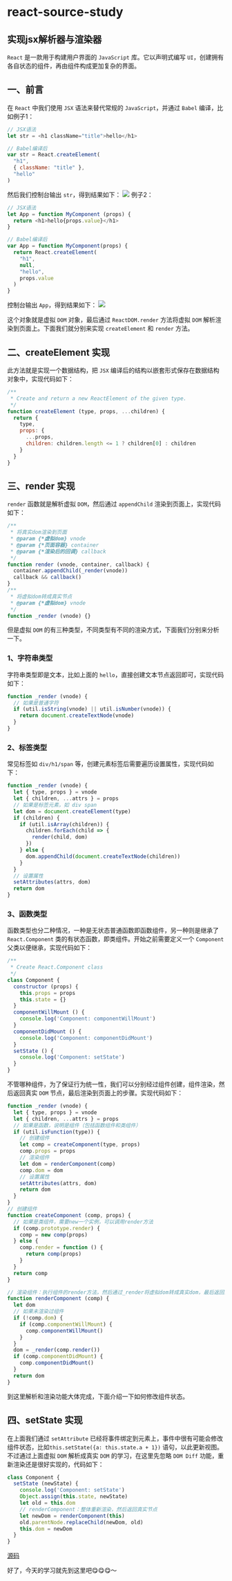 # react-source-study

## 实现jsx解析器与渲染器

`React` 是一款用于构建用户界面的 `JavaScript` 库。它以声明式编写 `UI`，创建拥有各自状态的组件，再由组件构成更加复杂的界面。

## 一、前言
在 `React` 中我们使用 `JSX` 语法来替代常规的  `JavaScript`，并通过 `Babel` 编译，比如例子1：
```javascript
// JSX语法
let str = <h1 className="title">hello</h1>

// Babel编译后
var str = React.createElement(
  "h1",
  { className: "title" },
  "hello"
)
```
然后我们控制台输出 `str`，得到结果如下：
![](https://user-gold-cdn.xitu.io/2018/7/27/164dc02769830bd2?w=24&f=png&s=30515)
例子2：
```javascript
// JSX语法
let App = function MyComponent (props) {
  return <h1>hello{props.value}</h1>
}

// Babel编译后
var App = function MyComponent(props) {
  return React.createElement(
    "h1",
    null,
    "hello",
    props.value
  )
}
```
控制台输出 `App`，得到结果如下：
![](https://user-gold-cdn.xitu.io/2018/7/27/164dc63f58c8a996?w=378&h=50&f=png&s=31369)

这个对象就是虚拟 `DOM` 对象，最后通过 `ReactDOM.render` 方法将虚拟 `DOM` 解析渲染到页面上。下面我们就分别来实现 `createElement` 和 `render` 方法。

## 二、createElement 实现
此方法就是实现一个数据结构，把 `JSX` 编译后的结构以嵌套形式保存在数据结构对象中，实现代码如下：

```javascript
/**
 * Create and return a new ReactElement of the given type.
 */
function createElement (type, props, ...children) {
  return {
    type,
    props: {
      ...props,
      children: children.length <= 1 ? children[0] : children
    }
  }
}
```

## 三、render 实现
`render` 函数就是解析虚拟 `DOM`，然后通过 `appendChild` 渲染到页面上，实现代码如下：

```javascript
/**
 * 将真实dom渲染到页面
 * @param {*虚拟dom} vnode 
 * @param {*页面容器} container 
 * @param {*渲染后的回调} callback 
 */
function render (vnode, container, callback) {
  container.appendChild(_render(vnode))
  callback && callback()
}
/**
 * 将虚拟dom转成真实节点
 * @param {*虚拟dom} vnode 
 */
function _render (vnode) {}
```
但是虚拟 `DOM` 的有三种类型，不同类型有不同的渲染方式，下面我们分别来分析一下。
### 1、字符串类型
字符串类型即是文本，比如上面的 `hello`，直接创建文本节点返回即可，实现代码如下：
```javascript
function _render (vnode) {
  // 如果是普通字符
  if (util.isString(vnode) || util.isNumber(vnode)) {
    return document.createTextNode(vnode)
  }
}
```
### 2、标签类型
常见标签如 `div/h1/span` 等，创建元素标签后需要遍历设置属性，实现代码如下：
```javascript
function _render (vnode) {
  let { type, props } = vnode
  let { children, ...attrs } = props
  // 如果是标签元素，如 div span
  let dom = document.createElement(type)
  if (children) {
    if (util.isArray(children)) {
      children.forEach(child => {
        render(child, dom)
      })
    } else {
      dom.appendChild(document.createTextNode(children))
    }
  }
  // 设置属性
  setAttributes(attrs, dom)
  return dom
}
```
### 3、函数类型
函数类型也分二种情况，一种是无状态普通函数即函数组件，另一种则是继承了 `React.Component` 类的有状态函数，即类组件。开始之前需要定义一个  `Component` 父类以便继承，实现代码如下：
```javascript
/**
 * Create React.Component class
 */
class Component {
  constructor (props) {
    this.props = props
    this.state = {}
  }
  componentWillMount () {
    console.log('Component: componentWillMount')
  }
  componentDidMount () {
    console.log('Component: componentDidMount')
  }
  setState () {
    console.log('Component: setState')
  }
}
```


不管哪种组件，为了保证行为统一性，我们可以分别经过组件创建，组件渲染，然后返回真实 `DOM` 节点，最后渲染到页面上的步骤。实现代码如下：
```javascript
function _render (vnode) {
  let { type, props } = vnode
  let { children, ...attrs } = props
  // 如果是函数，说明是组件（包括函数组件和类组件）
  if (util.isFunction(type)) {
    // 创建组件
    let comp = createComponent(type, props)
    comp.props = props
    // 渲染组件
    let dom = renderComponent(comp)
    comp.dom = dom
    // 设置属性
    setAttributes(attrs, dom)
    return dom
  }
}
// 创建组件
function createComponent (comp, props) {
  // 如果是类组件，需要new一个实例，可以调用render方法
  if (comp.prototype.render) {
    comp = new comp(props)
  } else {
    comp.render = function () {
      return comp(props)
    }
  }
  return comp
}

// 渲染组件：执行组件的render方法，然后通过_render将虚拟dom转成真实dom，最后返回真实节点
function renderComponent (comp) {
  let dom
  // 如果未渲染过组件
  if (!comp.dom) {
    if (comp.componentWillMount) {
      comp.componentWillMount()
    }
  }
  dom = _render(comp.render())
  if (comp.componentDidMount) {
    comp.componentDidMount()
  }
  return dom
}
```
到这里解析和渲染功能大体完成，下面介绍一下如何修改组件状态。

## 四、setState 实现
在上面我们通过 `setAttribute` 已经将事件绑定到元素上，事件中很有可能会修改组件状态，比如`this.setState({a: this.state.a + 1})` 语句，以此更新视图。不过通过上面虚拟 `DOM` 解析成真实 `DOM` 的学习，在这里先忽略 `DOM Diff` 功能，重新渲染还是很好实现的，代码如下：
```javascript
class Component {
  setState (newState) {
    console.log('Component: setState')
    Object.assign(this.state, newState)
    let old = this.dom
    // renderComponent：整体重新渲染，然后返回真实节点
    let newDom = renderComponent(this)
    old.parentNode.replaceChild(newDom, old)
    this.dom = newDom
  }
}
```

[源码](https://github.com/zdddrszj/react-source-study)

好了，今天的学习就先到这里吧😋😋😋～
